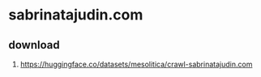 # sabrinatajudin.com

## download

1. https://huggingface.co/datasets/mesolitica/crawl-sabrinatajudin.com